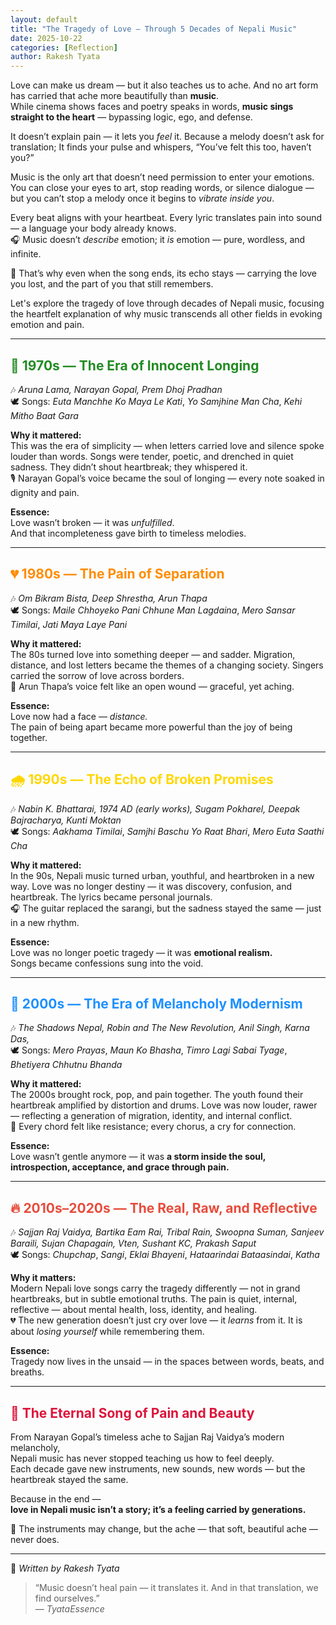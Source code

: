 ```yaml
---
layout: default
title: "The Tragedy of Love — Through 5 Decades of Nepali Music"
date: 2025-10-22
categories: [Reflection]
author: Rakesh Tyata
---
```


Love can make us dream — but it also teaches us to ache. And no art form has carried that ache more beautifully than **music**.  
While cinema shows faces and poetry speaks in words, **music sings straight to the heart** — bypassing logic, ego, and defense.

It doesn’t explain pain — it lets you _feel_ it. Because a melody doesn’t ask for translation;
It finds your pulse and whispers, “You’ve felt this too, haven’t you?”

Music is the only art that doesn’t need permission to enter your emotions. You can close your eyes to art, stop reading words, or silence dialogue —  
but you can’t stop a melody once it begins to _vibrate inside you_.

Every beat aligns with your heartbeat. Every lyric translates pain into sound — a language your body already knows.  
🎧 Music doesn’t _describe_ emotion; it _is_ emotion — pure, wordless, and infinite.

💫 That’s why even when the song ends, its echo stays — carrying the love you lost, and the part of you that still remembers.

Let's explore the tragedy of love through decades of Nepali music, focusing the heartfelt explanation of why music transcends all other fields in evoking emotion and pain.

---

## <span style="color:#228B22;">🎵 1970s — The Era of Innocent Longing</span>

🎶 _Aruna Lama, Narayan Gopal, Prem Dhoj Pradhan_  
🕊️ Songs: _Euta Manchhe Ko Maya Le Kati_, _Yo Samjhine Man Cha_, _Kehi Mitho Baat Gara_

**Why it mattered:**  
This was the era of simplicity — when letters carried love and silence spoke louder than words. Songs were tender, poetic, and drenched in quiet sadness. They didn’t shout heartbreak; they whispered it.  
🎙️ Narayan Gopal’s voice became the soul of longing — every note soaked in dignity and pain.

**Essence:**  
Love wasn’t broken — it was _unfulfilled_.  
And that incompleteness gave birth to timeless melodies.

---

## <span style="color:#FF8C00;">💔 1980s — The Pain of Separation</span>

🎶 _Om Bikram Bista, Deep Shrestha, Arun Thapa_  
🕊️ Songs: _Maile Chhoyeko Pani Chhune Man Lagdaina_, _Mero Sansar Timilai_, _Jati Maya Laye Pani_

**Why it mattered:**  
The 80s turned love into something deeper — and sadder. Migration, distance, and lost letters became the themes of a changing society. Singers carried the sorrow of love across borders.  
💫 Arun Thapa’s voice felt like an open wound — graceful, yet aching.

**Essence:**  
Love now had a face — _distance._  
The pain of being apart became more powerful than the joy of being together.

---

## <span style="color:#FFD700;">🌧️ 1990s — The Echo of Broken Promises</span>

🎶 _Nabin K. Bhattarai, 1974 AD (early works), Sugam Pokharel, Deepak Bajracharya, Kunti Moktan_  
🕊️ Songs: _Aakhama Timilai_, _Samjhi Baschu Yo Raat Bhari_, _Mero Euta Saathi Cha_

**Why it mattered:**  
In the 90s, Nepali music turned urban, youthful, and heartbroken in a new way. Love was no longer destiny — it was discovery, confusion, and heartbreak. The lyrics became personal journals.  
🎧 The guitar replaced the sarangi, but the sadness stayed the same — just in a new rhythm.

**Essence:**  
Love was no longer poetic tragedy — it was **emotional realism.**  
Songs became confessions sung into the void.

---

## <span style="color:#1E90FF;">💫 2000s — The Era of Melancholy Modernism</span>

🎶 _The Shadows Nepal, Robin and The New Revolution, Anil Singh, Karna Das,_  
🕊️ Songs: _Mero Prayas_, _Maun Ko Bhasha_, _Timro Lagi Sabai Tyage_, _Bhetiyera Chhutnu Bhanda_

**Why it mattered:**  
The 2000s brought rock, pop, and pain together. The youth found their heartbreak amplified by distortion and drums. Love was now louder, rawer — reflecting a generation of migration, identity, and internal conflict.  
🎸 Every chord felt like resistance; every chorus, a cry for connection.

**Essence:**  
Love wasn’t gentle anymore — it was **a storm inside the soul, introspection, acceptance, and grace through pain.**

---

## <span style="color:#E74C3C;">🔥 2010s–2020s — The Real, Raw, and Reflective</span>

🎶 _Sajjan Raj Vaidya, Bartika Eam Rai, Tribal Rain, Swoopna Suman, Sanjeev Baraili, Sujan Chapagain, Vten, Sushant KC, Prakash Saput_  
🕊️ Songs: _Chupchap_, _Sangi_, _Eklai Bhayeni_, _Hataarindai Bataasindai_, _Katha_

**Why it matters:**  
Modern Nepali love songs carry the tragedy differently — not in grand heartbreaks, but in subtle emotional truths. The pain is quiet, internal, reflective — about mental health, loss, identity, and healing.  
💔 The new generation doesn’t just cry over love — it _learns_ from it. It is about _losing yourself_ while remembering them.

**Essence:**  
Tragedy now lives in the unsaid — in the spaces between words, beats, and breaths.

---

## <span style="color:#DC143C;">💞 The Eternal Song of Pain and Beauty</span>

From Narayan Gopal’s timeless ache to Sajjan Raj Vaidya’s modern melancholy,  
Nepali music has never stopped teaching us how to feel deeply.  
Each decade gave new instruments, new sounds, new words — but the heartbreak stayed the same.

Because in the end —  
**love in Nepali music isn’t a story; it’s a feeling carried by generations.**

🎵 The instruments may change, but the ache — that soft, beautiful ache — never does.

---

📝 _Written by Rakesh Tyata_

> “Music doesn’t heal pain — it translates it. And in that translation, we find ourselves.”  
> — _TyataEssence_
